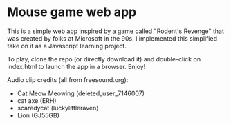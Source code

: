 # Mouse game web app

This is a simple web app inspired by a game called "Rodent's Revenge" that was created by folks at Microsoft in the 90s. I implemented this simplified take on it as a Javascript learning project.

To play, clone the repo (or directly download it) and double-click on index.html to launch the app in a browser. Enjoy!


Audio clip credits (all from freesound.org):
- Cat Meow Meowing (deleted_user_7146007)
- cat axe (ERH)
- scaredycat (luckylittleraven)
- Lion (GJ55GB)
